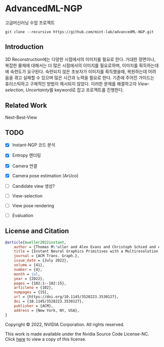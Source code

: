 # AdvancedML-NGP
고급머신러닝 수업 프로젝트

```
git clone --recursive https://github.com/mint-lab/advancedML-NGP.git
```

## Introduction
3D Reconstruction에는 다양한 시점에서의 이미지를 필요로 한다. 거대한 장면이나, 복잡한 물체에 대해서는 더 많은 시점에서의 이미지를 필요로하며, 이미지를 획득하는데에 숙련도가 요구된다. 숙련되지 않은 초보자가 이미지를 획득했을때, 복원하는데 어려움을 겪고 실패할 수 있으며 많은 시간과 노력을 필요로 한다. 기존에 주어진 가이드는 휴리스틱하고 구체적인 방법이 제시되지 않았다. 이러한 문제를 해결하고자 *View-selection*, *Uncertainty*를 keyword로 잡고 프로젝트를 진행한다.

## Related Work
Next-Best-View

## TODO
- [x] Instant-NGP 코드 분석
- [x] Entropy 랜더링
- [x] Camera 연결
- [x] Camera pose estimation (ArUco)
- [ ] Candidate view 생성?
- [ ] View-selection
- [ ] View pose rendering
- [ ] Evaluation


## License and Citation

```bibtex
@article{mueller2022instant,
    author = {Thomas M\"uller and Alex Evans and Christoph Schied and Alexander Keller},
    title = {Instant Neural Graphics Primitives with a Multiresolution Hash Encoding},
    journal = {ACM Trans. Graph.},
    issue_date = {July 2022},
    volume = {41},
    number = {4},
    month = jul,
    year = {2022},
    pages = {102:1--102:15},
    articleno = {102},
    numpages = {15},
    url = {https://doi.org/10.1145/3528223.3530127},
    doi = {10.1145/3528223.3530127},
    publisher = {ACM},
    address = {New York, NY, USA},
}
```

Copyright © 2022, NVIDIA Corporation. All rights reserved.

This work is made available under the Nvidia Source Code License-NC. Click [here](LICENSE.txt) to view a copy of this license.
